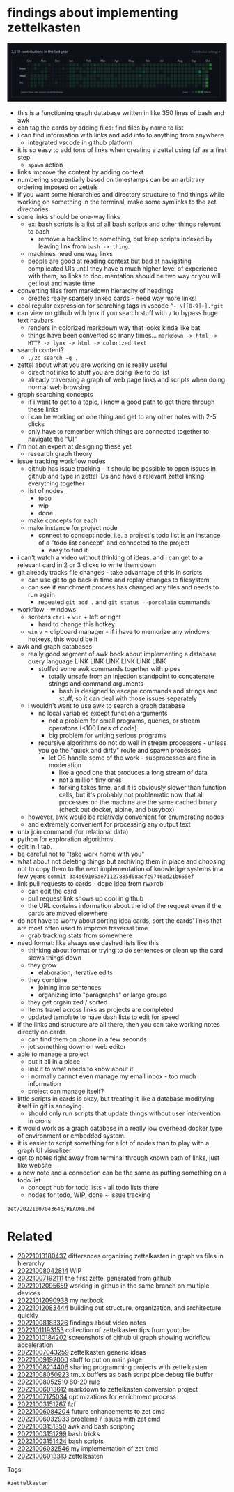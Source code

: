 # findings about implementing zettelkasten

![20221010184202](/zet/20221010184202/screenshot_improvement.png)

- this is a functioning graph database written in like 350 lines of bash and awk
- can tag the cards by adding files: find files by name to list
- i can find information with links and add info to anything from anywhere
    - integrated vscode in github platform
- it is so easy to add tons of links when creating a zettel using fzf as a first step
    - `spawn` action
- links improve the content by adding context
- numbering sequentially based on timestamps can be an arbitrary ordering imposed on zettels
- if you want some hierarchies and directory structure to find things while working on something in the terminal, make some symlinks to the zet directories
- some links should be one-way links
    - ex: bash scripts is a list of all bash scripts and other things relevant to bash
        - remove a backlink to something, but keep scripts indexed by leaving link from ` bash -> thing `.
    - machines need one way links
    - people are good at reading context but bad at navigating complicated UIs until they have a much higher level of experience with them, so links to documentation should be two way or you will get lost and waste time
- converting files from markdown hierarchy of headings
    - creates really sparsely linked cards - need way more links!
- cool regular expression for searching tags in vscode `^- \[[0-9]+].*git`
- can view on github with lynx if you search stuff with `/` to bypass huge text navbars
    - renders in colorized markdown way that looks kinda like bat
    - things have been converted so many times... `markdown -> html -> HTTP -> lynx -> html -> colorized text`
- search content?
  - `./zc search -q .`
- zettel about what you are working on is really useful
    - direct hotlinks to stuff you are doing like to do list
    - already traversing a graph of web page links and scripts when doing normal web browsing
- graph searching concepts
    - if i want to get to a topic, i know a good path to get there through these links
    - i can be working on one thing and get to any other notes with 2-5 clicks
    - only have to remember which things are connected together to navigate the "UI"
- i'm not an expert at designing these yet
    - research graph theory
- issue tracking workflow nodes
  - github has issue tracking - it should be possible to open issues in github and type in zettel IDs and have a relevant zettel linking everything together
  - list of nodes
    - todo
    - wip
    - done
  - make concepts for each
  - make instance for project node
    - connect to concept node, i.e. a project's todo list is an instance of a "todo list concept" and connected to the project
      - easy to find it
- i can't watch a video without thinking of ideas, and i can get to a relevant card in 2 or 3 clicks to write them down
- git already tracks file changes - take advantage of this in scripts
    - can use git to go back in time and replay changes to filesystem
    - can see if enrichment process has changed any files and needs to run again
        - repeated `git add .` and `git status --porcelain` commands
- workflow - windows
    - screens `ctrl` + `win` + left or right
        - hard to change this hotkey
    - `win` v = clipboard manager - if i have to memorize any windows hotkeys, this would be it
- awk and graph databases
    - really good segment of awk book about implementing a database query language LINK LINK LINK LINK LINK LINK
        - stuffed some awk commands together with pipes
            - totally unsafe from an injection standpoint to concatenate strings and command arguments
                - bash is designed to escape commands and strings and stuff, so it can deal with those issues separately
    - i wouldn't want to use awk to search a graph database
        - no local variables except function arguments
            - not a problem for small programs, queries, or stream operatons (<100 lines of code)
            - big problem for writing serious programs
        - recursive algorithms do not do well in stream processors - unless you go the "quick and dirty" route and spawn processes
            - let OS handle some of the work - subprocesses are fine in moderation
                - like a good one that produces a long stream of data
                - not a million tiny ones
                - forking takes time, and it is obviously slower than function calls, but it's probably not problematic now that all processes on the machine are the same cached binary (check out docker, alpine, and busybox)
    - however, awk would be relatively convenient for enumerating nodes
    - and extremely convenient for processing any output text
- unix join command (for relational data)
- python for exploration algorithms
- edit in 1 tab.
- be careful not to "take work home with you"
- what about not deleting things but archiving them in place and choosing not to copy them to the next implementation of knowledge systems in a few years `commit 3a4d69105ae71127885d08acfc9746ad21b665ef`
- link pull requests to cards - dope idea from rwxrob
  - can edit the card
  - pull request link shows up cool in github
  - the URL contains information about the id of the request even if the cards are moved elsewhere
- do not have to worry about sorting idea cards, sort the cards' links that are most often used to improve traversal time
  - grab tracking stats from somewhere
- need format: like always use dashed lists like this
  - thinking about format or trying to do sentences or clean up the card slows things down
  - they grow
    - elaboration, iterative edits
  - they combine
    - joining into sentences
    - organizing into "paragraphs" or large groups
  - they get orgainized / sorted
  - items travel across links as projects are completed
  - updated template to have dash lists to edit for speed
- if the links and structure are all there, then you can take working notes directly on cards
  - can find them on phone in a few seconds
  - jot something down on web editor
- able to manage a project
  - put it all in a place
  - link it to what needs to know about it
  - i normally cannot even manage my email inbox - too much information
  - project can manage itself?
- little scripts in cards is okay, but treating it like a database modifying itself in git is annoying.
  - should only run scripts that update things without user intervention in crons
- it would work as a graph database in a really low overhead docker type of environment or embedded system.
- it is easier to script something for a lot of nodes than to play with a graph UI visualizer
- get to notes right away from terminal through known path of links, just like website
- a new note and a connection can be the same as putting something on a todo list
  - concept hub for todo lists - all todo lists there
  - nodes for todo, WIP, done ~ issue tracking

` zet/20221007043646/README.md `

# Related

- [20221013180437](/zet/20221013180437/README.md) differences organizing zettelkasten in graph vs files in hierarchy
- [20221008042814](/zet/20221008042814/README.md) WIP
- [20221007192111](/zet/20221007192111/README.md) the first zettel generated from github
- [20221012095659](/zet/20221012095659/README.md) working in github in the same branch on multiple devices
- [20221012090938](/zet/20221012090938/README.md) my netbook
- [20221012083444](/zet/20221012083444/README.md) building out structure, organization, and architecture quickly
- [20221008183326](/zet/20221008183326/README.md) findings about video notes
- [20221011193153](/zet/20221011193153/README.md) collection of zettelkasten tips from youtube
- [20221010184202](/zet/20221010184202/README.md) screenshots of github ui graph showing workflow acceleration
- [20221007043259](/zet/20221007043259/README.md) zettelkasten generic ideas
- [20221009192000](/zet/20221009192000/README.md) stuff to put on main page
- [20221008214406](/zet/20221008214406/README.md) sharing programming projects with zettelkasten
- [20221008050923](/zet/20221008050923/README.md) tmux buffers as bash script pipe debug file buffer
- [20221008052510](/zet/20221008052510/README.md) 80-20 rule
- [20221006013612](/zet/20221006013612/README.md) markdown to zettelkasten conversion project
- [20221007175034](/zet/20221007175034/README.md) optimizations for enrichment process
- [20221003151267](/zet/20221003151267/README.md) fzf
- [20221006084204](/zet/20221006084204/README.md) future enhancements to zet cmd
- [20221006032933](/zet/20221006032933/README.md) problems / issues with zet cmd
- [20221003151350](/zet/20221003151350/README.md) awk and bash scripting
- [20221003151299](/zet/20221003151299/README.md) bash tricks
- [20221003151424](/zet/20221003151424/README.md) bash scripts
- [20221006032546](/zet/20221006032546/README.md) my implementation of zet cmd
- [20221006013313](/zet/20221006013313/README.md) zettelkasten

Tags:

    #zettelkasten
